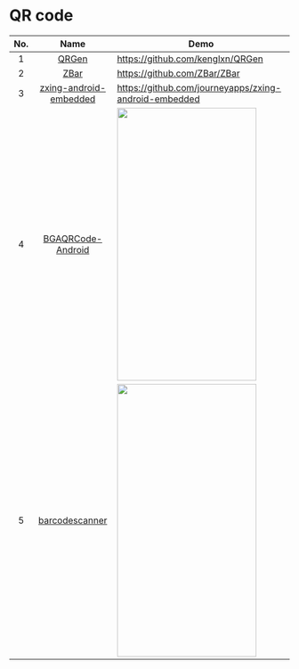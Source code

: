 QR code
======================
No. | Name | Demo
:---: | :---: | ---
1| [QRGen](https://github.com/kenglxn/QRGen) | https://github.com/kenglxn/QRGen
2| [ZBar](https://github.com/ZBar/ZBar) | https://github.com/ZBar/ZBar
3| [zxing-android-embedded](https://github.com/journeyapps/zxing-android-embedded) | https://github.com/journeyapps/zxing-android-embedded
4| [BGAQRCode-Android](https://github.com/bingoogolapple/BGAQRCode-Android) | <img src="https://cloud.githubusercontent.com/assets/8949716/17475203/5d788730-5d8c-11e6-836a-61e885e05453.gif" width="250" height="490">
5| [barcodescanner](https://github.com/dm77/barcodescanner) | <img src="https://camo.githubusercontent.com/896dff01d1554df3db30e3148918ad185dc48ac8/68747470733a2f2f7261772e6769746875622e636f6d2f646d37372f626172636f64657363616e6e65722f6d61737465722f73637265656e73686f74732f6d61696e5f61637469766974792e706e67" width="250" height="490">